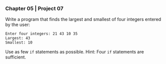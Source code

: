 ### Chapter 05 | Project 07
Write a program that finds the largest and smallest of four integers entered by the user:
```
Enter four integers: 21 43 10 35
Largest: 43
Smallest: 10
```
Use as few `if` statements as possible. Hint: Four `if` statements are sufficient.
